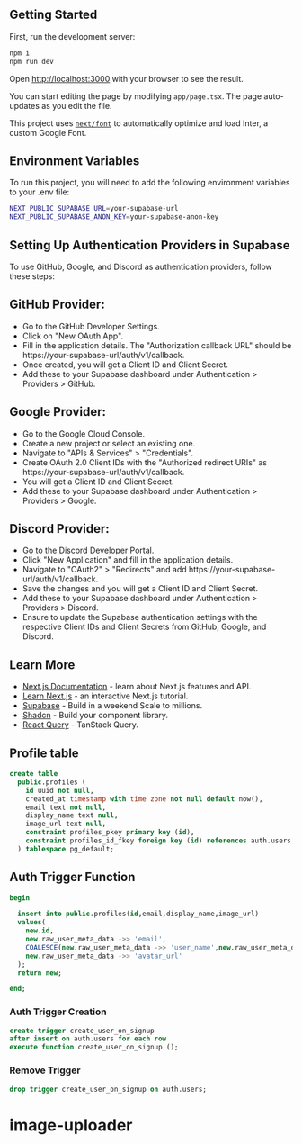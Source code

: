 ## Getting Started

First, run the development server:

```bash
npm i
npm run dev
```

Open [http://localhost:3000](http://localhost:3000) with your browser to see the result.

You can start editing the page by modifying `app/page.tsx`. The page auto-updates as you edit the file.

This project uses [`next/font`](https://nextjs.org/docs/basic-features/font-optimization) to automatically optimize and load Inter, a custom Google Font.

## Environment Variables

To run this project, you will need to add the following environment variables to your .env file:

```bash
NEXT_PUBLIC_SUPABASE_URL=your-supabase-url
NEXT_PUBLIC_SUPABASE_ANON_KEY=your-supabase-anon-key
```

## Setting Up Authentication Providers in Supabase
To use GitHub, Google, and Discord as authentication providers, follow these steps:

## GitHub Provider:
* Go to the GitHub Developer Settings.
* Click on "New OAuth App".
* Fill in the application details. The "Authorization callback URL" should be https://your-supabase-url/auth/v1/callback.
* Once created, you will get a Client ID and Client Secret.
* Add these to your Supabase dashboard under Authentication > Providers > GitHub.

  
## Google Provider:
* Go to the Google Cloud Console.
* Create a new project or select an existing one.
* Navigate to "APIs & Services" > "Credentials".
* Create OAuth 2.0 Client IDs with the "Authorized redirect URIs" as https://your-supabase-url/auth/v1/callback.
* You will get a Client ID and Client Secret.
* Add these to your Supabase dashboard under Authentication > Providers > Google.

  
## Discord Provider:
* Go to the Discord Developer Portal.
* Click "New Application" and fill in the application details.
* Navigate to "OAuth2" > "Redirects" and add https://your-supabase-url/auth/v1/callback.
* Save the changes and you will get a Client ID and Client Secret.
* Add these to your Supabase dashboard under Authentication > Providers > Discord.
* Ensure to update the Supabase authentication settings with the respective Client IDs and Client Secrets from GitHub, Google, and Discord.

## Learn More

-   [Next.js Documentation](https://nextjs.org/docs) - learn about Next.js features and API.
-   [Learn Next.js](https://nextjs.org/learn) - an interactive Next.js tutorial.
-   [Supabase](https://supabase.com/) - Build in a weekend Scale to millions.
-   [Shadcn](https://ui.shadcn.com/) - Build your component library.
-   [React Query](https://tanstack.com/query/latest/) - TanStack Query.

## Profile table

```sql
create table
  public.profiles (
    id uuid not null,
    created_at timestamp with time zone not null default now(),
    email text not null,
    display_name text null,
    image_url text null,
    constraint profiles_pkey primary key (id),
    constraint profiles_id_fkey foreign key (id) references auth.users (id) on update cascade on delete cascade
  ) tablespace pg_default;
```

## Auth Trigger Function

```sql
begin

  insert into public.profiles(id,email,display_name,image_url)
  values(
    new.id,
    new.raw_user_meta_data ->> 'email',
    COALESCE(new.raw_user_meta_data ->> 'user_name',new.raw_user_meta_data ->> 'name'),
    new.raw_user_meta_data ->> 'avatar_url'
  );
  return new;

end;
```

### Auth Trigger Creation

```sql
create trigger create_user_on_signup
after insert on auth.users for each row
execute function create_user_on_signup ();
```

### Remove Trigger

```sql
drop trigger create_user_on_signup on auth.users;
```
# image-uploader
